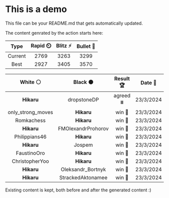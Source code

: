 # This is a demo

This file can be your README.md that gets automatically updated.

The content genrated by the action starts here:

<!--START_SECTION:chessStats-->
<!-- Automatically generated with https://github.com/Balastrong/chess-stats-action -->

| Type | Rapid ⏲️ | Blitz ⚡ | Bullet 🔫 |
|:---:|:---:|:---:|:---:|
| Current | 2769 | 3263 | 3299 |
| Best | 2927 | 3405 | 3570 |

| White ⚪ | Black ⚫ | Result 🏆 | Date 📅 | Position 🗺️ | Type 🕕 |
|:---:|:---:|:---:|:---:|:---:|:---:|
| **Hikaru** | dropstoneDP | agreed ⏸️ | 23/3/2024 | <a href="http://www.ee.unb.ca/cgi-bin/tervo/fen.pl?select=8/8/8/8/2p1k1p1/KpP3Bp/7P/8 b - -">Link</a> | Bullet |
| only_strong_moves | **Hikaru** | win 🥇 | 23/3/2024 | <a href="http://www.ee.unb.ca/cgi-bin/tervo/fen.pl?select=1k6/1p6/p1p3p1/8/6P1/3PQR2/Pq6/2r1K3 w - -">Link</a> | Bullet |
| Romkachess | **Hikaru** | win 🥇 | 23/3/2024 | <a href="http://www.ee.unb.ca/cgi-bin/tervo/fen.pl?select=1kr4b/1p2pp2/1P2bnp1/2Bnp3/8/P4B2/2P1NPP1/R3K3 w Q -">Link</a> | Bullet |
| **Hikaru** | FMOlexandrProhorov | win 🥇 | 23/3/2024 | <a href="http://www.ee.unb.ca/cgi-bin/tervo/fen.pl?select=4r3/R7/1p1p1kpp/3P4/4P2P/2P5/PP1N4/7K b - -">Link</a> | Bullet |
| Philippians46 | **Hikaru** | win 🥇 | 23/3/2024 | <a href="http://www.ee.unb.ca/cgi-bin/tervo/fen.pl?select=8/8/8/1R2Bp1p/4b2P/4Pkp1/r7/3K4 w - -">Link</a> | Bullet |
| **Hikaru** | Jospem | win 🥇 | 23/3/2024 | <a href="http://www.ee.unb.ca/cgi-bin/tervo/fen.pl?select=1rr2k2/5pb1/3Bp1p1/1p6/p2P4/2PB1PP1/1P2R1K1/R7 b - -">Link</a> | Bullet |
| FaustinoOro | **Hikaru** | win 🥇 | 23/3/2024 | <a href="http://www.ee.unb.ca/cgi-bin/tervo/fen.pl?select=r3k3/ppp1ppb1/3p2p1/4n3/4P3/2PP1Nq1/PP5r/R1BQKR2 w q -">Link</a> | Bullet |
| ChristopherYoo | **Hikaru** | win 🥇 | 23/3/2024 | <a href="http://www.ee.unb.ca/cgi-bin/tervo/fen.pl?select=r3kb1r/pp3ppp/4p3/q2pP1P1/3n4/2N5/PPPQ3P/R1B2RK1 w kq -">Link</a> | Bullet |
| **Hikaru** | Oleksandr_Bortnyk | win 🥇 | 23/3/2024 | <a href="http://www.ee.unb.ca/cgi-bin/tervo/fen.pl?select=8/8/r5P1/3b1k1K/8/8/8/8 b - -">Link</a> | Bullet |
| **Hikaru** | StrackedAktonamee | win 🥇 | 23/3/2024 | <a href="http://www.ee.unb.ca/cgi-bin/tervo/fen.pl?select=r1bk1Q2/1p2qp2/3p4/1ppp2B1/3nP3/3B4/PPP2PP1/R3K3 b Q -">Link</a> | Bullet |

<!--END_SECTION:chessStats-->

Existing content is kept, both before and after the generated content :)
